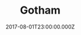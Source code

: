 ---
title: "Gotham"
year: 2014
date: 2017-08-01T23:00:00.000Z
permalink: /almanac/tv/2017-08-02-gotham/index.html
season: 3
rating: 3
tmdbid: 60708
---